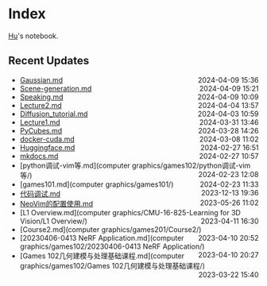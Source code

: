 
# Index

[Hu](https://zhuhu00.top/)'s notebook.

## Recent Updates
- [Gaussian.md](Gaussian/) <span style="float: right;">2024-04-09 15:36</span>
- [Scene-generation.md](Scene-generation/) <span style="float: right;">2024-04-09 15:21</span>
- [Speaking.md](English/Speaking/) <span style="float: right;">2024-04-09 10:09</span>
- [Lecture2.md](InternLM2-note/Lecture2/) <span style="float: right;">2024-04-04 13:57</span>
- [Diffusion_tutorial.md](Diffusion_tutorial/) <span style="float: right;">2024-04-03 10:59</span>
- [Lecture1.md](InternLM2-note/Lecture1/) <span style="float: right;">2024-03-31 13:46</span>
- [PyCubes.md](python/PyCubes/) <span style="float: right;">2024-03-28 14:26</span>
- [docker-cuda.md](docker/docker-cuda/) <span style="float: right;">2024-03-08 11:02</span>
- [Huggingface.md](Huggingface/) <span style="float: right;">2024-02-27 16:51</span>
- [mkdocs.md](mkdocs/) <span style="float: right;">2024-02-27 10:57</span>
- [python调试-vim等.md](computer graphics/games102/python调试-vim等/) <span style="float: right;">2024-02-23 12:08</span>
- [games101.md](computer graphics/games101/) <span style="float: right;">2024-02-23 11:33</span>
- [代码调试.md](代码调试/) <span style="float: right;">2023-12-13 19:36</span>
- [NeoVim的配置使用.md](NeoVim的配置使用/) <span style="float: right;">2023-05-26 11:02</span>
- [L1 Overview.md](computer graphics/CMU-16-825-Learning for 3D Vision/L1 Overview/) <span style="float: right;">2023-04-11 16:30</span>
- [Course2.md](computer graphics/games201/Course2/) <span style="float: right;">2023-04-10 20:52</span>
- [20230406-0413 NeRF Application.md](computer graphics/games102/20230406-0413 NeRF Application/) <span style="float: right;">2023-04-10 20:27</span>
- [Games 102几何建模与处理基础课程.md](computer graphics/games102/Games 102几何建模与处理基础课程/) <span style="float: right;">2023-03-22 15:40</span>
